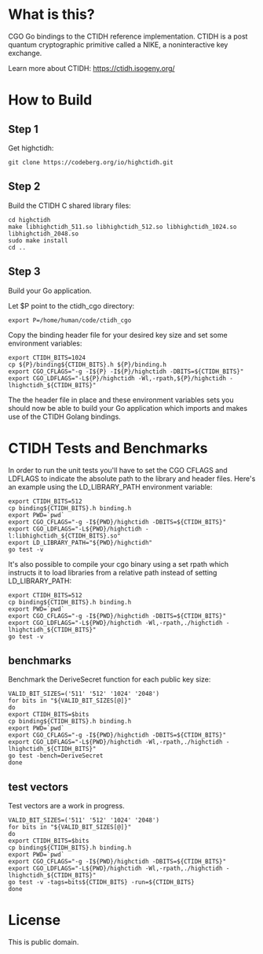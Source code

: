 
What is this?
=============

CGO Go bindings to the CTIDH reference implementation.
CTIDH is a post quantum cryptographic primitive called a NIKE,
a noninteractive key exchange.

Learn more about CTIDH: https://ctidh.isogeny.org/


How to Build
============

Step 1
------

Get highctidh:

```
git clone https://codeberg.org/io/highctidh.git
```

Step 2
------

Build the CTIDH C shared library files:

```
cd highctidh
make libhighctidh_511.so libhighctidh_512.so libhighctidh_1024.so libhighctidh_2048.so
sudo make install
cd ..
```

Step 3
------

Build your Go application.

Let $P point to the ctidh_cgo directory:

```
export P=/home/human/code/ctidh_cgo
```

Copy the binding header file for your desired key size
and set some environment variables:

```
export CTIDH_BITS=1024
cp ${P}/binding${CTIDH_BITS}.h ${P}/binding.h
export CGO_CFLAGS="-g -I${P} -I${P}/highctidh -DBITS=${CTIDH_BITS}"
export CGO_LDFLAGS="-L${P}/highctidh -Wl,-rpath,${P}/highctidh -lhighctidh_${CTIDH_BITS}"
```

The the header file in place and these environment variables sets you
should now be able to build your Go application which imports and
makes use of the CTIDH Golang bindings.


CTIDH Tests and Benchmarks
===========================

In order to run the unit tests you'll have to set the CGO CFLAGS and
LDFLAGS to indicate the absolute path to the library and header
files. Here's an example using the LD_LIBRARY_PATH environment
variable:

```
export CTIDH_BITS=512
cp binding${CTIDH_BITS}.h binding.h
export PWD=`pwd`
export CGO_CFLAGS="-g -I${PWD}/highctidh -DBITS=${CTIDH_BITS}"
export CGO_LDFLAGS="-L${PWD}/highctidh -l:libhighctidh_${CTIDH_BITS}.so"
export LD_LIBRARY_PATH="${PWD}/highctidh"
go test -v
```

It's also possible to compile your cgo binary using a set rpath which
instructs it to load libraries from a relative path instead of setting
LD_LIBRARY_PATH:

```
export CTIDH_BITS=512
cp binding${CTIDH_BITS}.h binding.h
export PWD=`pwd`
export CGO_CFLAGS="-g -I${PWD}/highctidh -DBITS=${CTIDH_BITS}"
export CGO_LDFLAGS="-L${PWD}/highctidh -Wl,-rpath,./highctidh -lhighctidh_${CTIDH_BITS}"
go test -v
```


benchmarks
----------

Benchmark the DeriveSecret function for each public key size:

```
VALID_BIT_SIZES=('511' '512' '1024' '2048')
for bits in "${VALID_BIT_SIZES[@]}"
do
export CTIDH_BITS=$bits
cp binding${CTIDH_BITS}.h binding.h
export PWD=`pwd`
export CGO_CFLAGS="-g -I${PWD}/highctidh -DBITS=${CTIDH_BITS}"
export CGO_LDFLAGS="-L${PWD}/highctidh -Wl,-rpath,./highctidh -lhighctidh_${CTIDH_BITS}"
go test -bench=DeriveSecret
done

```


test vectors
------------

Test vectors are a work in progress.

```
VALID_BIT_SIZES=('511' '512' '1024' '2048')
for bits in "${VALID_BIT_SIZES[@]}"
do
export CTIDH_BITS=$bits
cp binding${CTIDH_BITS}.h binding.h
export PWD=`pwd`
export CGO_CFLAGS="-g -I${PWD}/highctidh -DBITS=${CTIDH_BITS}"
export CGO_LDFLAGS="-L${PWD}/highctidh -Wl,-rpath,./highctidh -lhighctidh_${CTIDH_BITS}"
go test -v -tags=bits${CTIDH_BITS} -run=${CTIDH_BITS}
done
```


License
=======

This is public domain.
